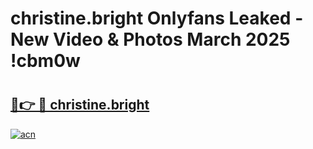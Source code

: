 # christine.bright Onlyfans Leaked - New Video & Photos March 2025 !cbm0w

# <h2><a href="https://woq4kg.iuczelnia.edu.pl?title=christine.bright&ref=cbm0w">🔗👉 🔴 christine.bright</a></h2>

[![acn](https://github.com/user-attachments/assets/0f9c940e-d8b0-45ae-aac7-cd30a18b3e1c)](https://woq4kg.iuczelnia.edu.pl?title=christine.bright&ref=cbm0w)

